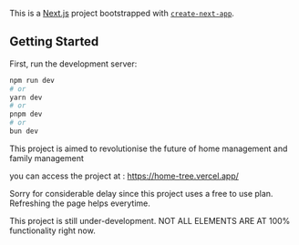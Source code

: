 This is a [Next.js](https://nextjs.org) project bootstrapped with [`create-next-app`](https://nextjs.org/docs/app/api-reference/cli/create-next-app).

## Getting Started

First, run the development server:

```bash
npm run dev
# or
yarn dev
# or
pnpm dev
# or
bun dev
```

This project is aimed to revolutionise the future of home management and family management

you can access the project at : https://home-tree.vercel.app/

Sorry for considerable delay since this project uses a free to use plan. Refreshing the page helps everytime.

This project is still under-development. NOT ALL ELEMENTS ARE AT 100% functionality right now.
